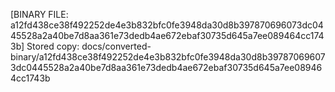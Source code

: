 [BINARY FILE: a12fd438ce38f492252de4e3b832bfc0fe3948da30d8b397870696073dc0445528a2a40be7d8aa361e73dedb4ae672ebaf30735d645a7ee089464cc1743b]
Stored copy: docs/converted-binary/a12fd438ce38f492252de4e3b832bfc0fe3948da30d8b397870696073dc0445528a2a40be7d8aa361e73dedb4ae672ebaf30735d645a7ee089464cc1743b
